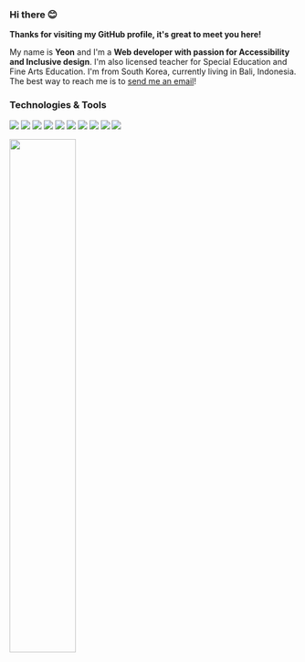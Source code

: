 

### Hi there 😊

**Thanks for visiting my GitHub profile, it's great to meet you here!**

My name is **Yeon** and I'm a **Web developer with passion for Accessibility and Inclusive design**. I'm also licensed teacher for Special Education and Fine Arts Education. I'm from South Korea, currently living in Bali, Indonesia.
The best way to reach me is to [send me an email](mailto:awyeon@gmail.com)!

### Technologies & Tools
![](https://img.shields.io/badge/Code-Ruby-informational?style=flat&logo=ruby&logoColor=white&color=6DD3AB)
![](https://img.shields.io/badge/Code-JavaScript-informational?style=javascript&logo=javascript&logoColor=white&color=6DD3AB)
![](https://img.shields.io/badge/Code-CSS3-informational?style=flat&logo=css3&logoColor=white&color=6DD3AB)
![](https://img.shields.io/badge/Code-HTML5-informational?style=flat&logo=html5&logoColor=white&color=6DD3AB)
![](https://img.shields.io/badge/Code-Bootstrap-informational?style=bootstrap&logo=gnu-bash&logoColor=white&color=6DD3AB)
![](https://img.shields.io/badge/Tools-Rails-informational?style=flat&logo=rubyonrails&logoColor=white&color=6DD3AB)
![](https://img.shields.io/badge/Tools-PostgreSQL-informational?style=postgresql&logo=postgresql&logoColor=white&color=6DD3AB)
![](https://img.shields.io/badge/Tools-Redis-informational?style=flat&logo=redis&logoColor=white&color=6DD3AB)
![](https://img.shields.io/badge/Tools-Jest-informational?style=flat&logo=jest&logoColor=white&color=6DD3AB)
![](https://img.shields.io/badge/Tools-Mocha-informational?style=flat&logo=mocha&logoColor=white&color=6DD3AB)

<a href="https://github.com/CAVASOL?tab=repositories">
  <img align="center" src="https://github-readme-stats.vercel.app/api?username=CAVASOL&show_icons=true&title_color=000&icon_color=6DD3AB&text_color=000&bg_color=ffffff&hide_border=true#gh-light-mode-only" width="48%" />
</a>
